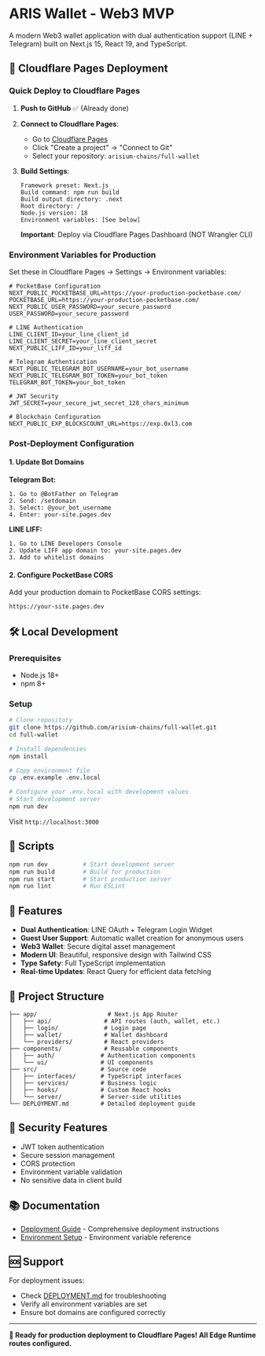 # ARIS Wallet - Web3 MVP

A modern Web3 wallet application with dual authentication support (LINE + Telegram) built on Next.js 15, React 19, and TypeScript.

## 🚀 **Cloudflare Pages Deployment**

### **Quick Deploy to Cloudflare Pages**

1. **Push to GitHub** ✅ (Already done)
2. **Connect to Cloudflare Pages**:
   - Go to [Cloudflare Pages](https://pages.cloudflare.com/)
   - Click "Create a project" → "Connect to Git"
   - Select your repository: `arisium-chains/full-wallet`

3. **Build Settings**:
   ```
   Framework preset: Next.js
   Build command: npm run build
   Build output directory: .next
   Root directory: /
   Node.js version: 18
   Environment variables: [See below]
   ```
   
   **Important**: Deploy via Cloudflare Pages Dashboard (NOT Wrangler CLI)

### **Environment Variables for Production**

Set these in Cloudflare Pages → Settings → Environment variables:

```env
# PocketBase Configuration
NEXT_PUBLIC_POCKETBASE_URL=https://your-production-pocketbase.com/
POCKETBASE_URL=https://your-production-pocketbase.com/
NEXT_PUBLIC_USER_PASSWORD=your_secure_password
USER_PASSWORD=your_secure_password

# LINE Authentication
LINE_CLIENT_ID=your_line_client_id
LINE_CLIENT_SECRET=your_line_client_secret
NEXT_PUBLIC_LIFF_ID=your_liff_id

# Telegram Authentication  
NEXT_PUBLIC_TELEGRAM_BOT_USERNAME=your_bot_username
NEXT_PUBLIC_TELEGRAM_BOT_TOKEN=your_bot_token
TELEGRAM_BOT_TOKEN=your_bot_token

# JWT Security
JWT_SECRET=your_secure_jwt_secret_128_chars_minimum

# Blockchain Configuration
NEXT_PUBLIC_EXP_BLOCKSCOUNT_URL=https://exp.0xl3.com
```

### **Post-Deployment Configuration**

#### **1. Update Bot Domains**

**Telegram Bot:**
```
1. Go to @BotFather on Telegram
2. Send: /setdomain
3. Select: @your_bot_username
4. Enter: your-site.pages.dev
```

**LINE LIFF:**
```
1. Go to LINE Developers Console
2. Update LIFF app domain to: your-site.pages.dev
3. Add to whitelist domains
```

#### **2. Configure PocketBase CORS**

Add your production domain to PocketBase CORS settings:
```
https://your-site.pages.dev
```

## 🛠️ **Local Development**

### **Prerequisites**
- Node.js 18+ 
- npm 8+

### **Setup**
```bash
# Clone repository
git clone https://github.com/arisium-chains/full-wallet.git
cd full-wallet

# Install dependencies
npm install

# Copy environment file
cp .env.example .env.local

# Configure your .env.local with development values
# Start development server
npm run dev
```

Visit `http://localhost:3000`

## 🔧 **Scripts**

```bash
npm run dev          # Start development server
npm run build        # Build for production
npm run start        # Start production server
npm run lint         # Run ESLint
```

## 🌟 **Features**

- **Dual Authentication**: LINE OAuth + Telegram Login Widget
- **Guest User Support**: Automatic wallet creation for anonymous users  
- **Web3 Wallet**: Secure digital asset management
- **Modern UI**: Beautiful, responsive design with Tailwind CSS
- **Type Safety**: Full TypeScript implementation
- **Real-time Updates**: React Query for efficient data fetching

## 📁 **Project Structure**

```
├── app/                    # Next.js App Router
│   ├── api/               # API routes (auth, wallet, etc.)
│   ├── login/             # Login page
│   ├── wallet/            # Wallet dashboard
│   └── providers/         # React providers
├── components/            # Reusable components
│   ├── auth/             # Authentication components
│   └── ui/               # UI components
├── src/                  # Source code
│   ├── interfaces/       # TypeScript interfaces
│   ├── services/         # Business logic
│   ├── hooks/            # Custom React hooks
│   └── server/           # Server-side utilities
└── DEPLOYMENT.md         # Detailed deployment guide
```

## 🔐 **Security Features**

- JWT token authentication
- Secure session management  
- CORS protection
- Environment variable validation
- No sensitive data in client build

## 📚 **Documentation**

- [Deployment Guide](./DEPLOYMENT.md) - Comprehensive deployment instructions
- [Environment Setup](./.env.example) - Environment variable reference

## 🆘 **Support**

For deployment issues:
- Check [DEPLOYMENT.md](./DEPLOYMENT.md) for troubleshooting
- Verify all environment variables are set
- Ensure bot domains are configured correctly

---

**🚀 Ready for production deployment to Cloudflare Pages! All Edge Runtime routes configured.**